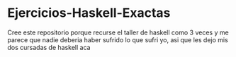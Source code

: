 # Ejercicios-Haskell-Exactas
Cree este repositorio porque recurse el taller de haskell como 3 veces y me parece que nadie deberia haber sufrido lo que sufri yo, asi que les dejo mis dos cursadas de haskell aca

